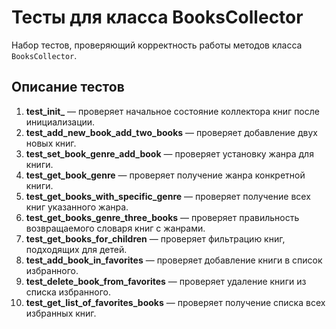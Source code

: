 # Тесты для класса BooksCollector

Набор тестов, проверяющий корректность работы методов класса `BooksCollector`.

## Описание тестов

1. **test_init_** — проверяет начальное состояние коллектора книг после инициализации.
2. **test_add_new_book_add_two_books** — проверяет добавление двух новых книг.
3. **test_set_book_genre_add_book** — проверяет установку жанра для книги.
4. **test_get_book_genre** — проверяет получение жанра конкретной книги.
5. **test_get_books_with_specific_genre** — проверяет получение всех книг указанного жанра.
6. **test_get_books_genre_three_books** — проверяет правильность возвращаемого словаря книг с жанрами.
7. **test_get_books_for_children** — проверяет фильтрацию книг, подходящих для детей.
8. **test_add_book_in_favorites** — проверяет добавление книги в список избранного.
9. **test_delete_book_from_favorites** — проверяет удаление книги из списка избранного.
10. **test_get_list_of_favorites_books** — проверяет получение списка всех избранных книг.
